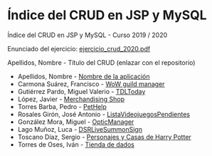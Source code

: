 # Índice del CRUD en JSP y MySQL

Índice del CRUD en JSP y MySQL - Curso 2019 / 2020

Enunciado del ejercicio: [ejercicio_crud_2020.pdf](ejercicio_crud_2020.pdf)

Apellidos, Nombre - Título del CRUD (enlazar con el repositorio)

* Apellidos, Nombre - [Nombre de la aplicación]()
* Carmona Suárez, Francisco - [WoW guild manager](https://github.com/Frankcs96/WoW-Guild-Manager)
* Gutiérrez Pardo, Miguel Valerio - [TDLToday](https://github.com/BeTheVal/TDLToday)
* López, Javier - [Merchandising Shop](https://github.com/javier-l0pez/portal_shop)
* Torres Barba, Pedro - [PetHelp](https://github.com/torrespedrob/PetHelp)
* Rosales Girón, José Antonio - [ListaVideojuegosPendientes](https://github.com/joseantoniorosales/ListaVideojuegosPendientes)
* González Mora, Miguel - [OpticManager](https://github.com/Miguelgm1693/OpticManager)
* Lago Muñoz, Luca - [DSRLiveSummonSign](https://github.com/ROMthesheep/DSRLiveSummonSign)
* Toscano Díaz, Sergio - [Personajes y Casas de Harry Potter](https://github.com/sergiotoscanodiaz/Personajes-y-Casas-de-Harry-Potter)
* Torres de Oses, Iván - [Tienda de dados](https://github.com/IvanTorres21/dice-shop)
